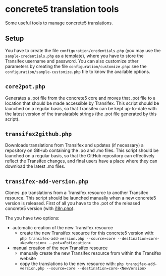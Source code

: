 concrete5 translation tools
===========================

Some useful tools to manage concrete5 translations.

## Setup
You have to create the file `configuration/credentials.php` (you may use the `sample-credentials.php` as a template), where you have to store the Transifex username and password.
You can also customize other parameters by creating the file `configuration/customize.php`: see the `configuration/sample-customize.php` file to know the available options.

## `core2pot.php`
Generates a .pot file from the concrete5 core and moves that .pot file to a location that should be made accessible by Transifex.
This script should be launched on a regular basis, so that Transifex can be kept up-to-date with the latest version of the translatable strings (the .pot file generated by this script).

## `transifex2github.php`
Downloads translations from Transifex and updates (if necessary) a repository on GitHub containing the .po and .mo files.
This script should be launched on a regular basis, so that the GitHub repository can effectively reflect the Transifex changes, and final users have a place where they can download the latest .mo files.

## `transifex-add-version.php`
Clones .po translations from a Transifex resource to another Transifex resource.
This script should be launched manually when a new concrete5 version is released.
First of all you have to the .pot of the released concrete5 version (with [i18n.php](https://github.com/mlocati/concrete5-build)).

The you have two options:
- automatic creation of the new Transifex resource
	- create the new Transifex resource for this concrete5 version with: `php transifex-add-version.php --source=core --destination=core-<NewVersion> --pot=<PotLocation>`
- manual creation of the new Transifex resource
	- manually create the new Transifex resource from within the Transifex website
	- copy the translations to the new resource with: `php transifex-add-version.php --source=core --destination=core-<NewVersion>`
